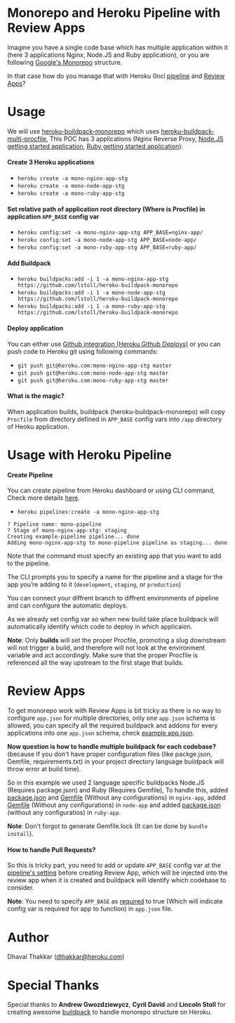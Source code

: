 # Monorepo and Heroku Pipeline with Review Apps

Imagine you have a single code base which has multiple application within it (here 3 applications Nginx, Node.JS and Ruby application), or you are following [Google's Monorepo](https://en.wikipedia.org/wiki/Monorepo) structure.

In that case how do you manage that with Heroku (Incl [pipeline](https://devcenter.heroku.com/articles/pipelines) and [Review Apps](https://devcenter.heroku.com/articles/github-integration-review-apps)?

# Usage 

We will use [heroku-buildpack-monorepo](https://github.com/lstoll/heroku-buildpack-monorepo) which uses [
heroku-buildpack-multi-procfile](https://github.com/heroku/heroku-buildpack-multi-procfile), This POC has 3 applications (Nginx Reverse Proxy, [Node.JS getting started application](https://github.com/heroku/node-js-getting-started), [Ruby getting started application](https://github.com/heroku/ruby-getting-started)): 

#### Create 3 Heroku applications

- `heroku create -a mono-nginx-app-stg`
- `heroku create -a mono-node-app-stg`
- `heroku create -a mono-ruby-app-stg`

#### Set relative path of application root directory (Where is Procfile) in application `APP_BASE` config var

- `heroku config:set -a mono-nginx-app-stg APP_BASE=nginx-app/`
- `heroku config:set -a mono-node-app-stg APP_BASE=node-app/`
- `heroku config:set -a mono-ruby-app-stg APP_BASE=ruby-app/`

#### Add Buildpack

- `heroku buildpacks:add -i 1 -a mono-nginx-app-stg https://github.com/lstoll/heroku-buildpack-monorepo`
- `heroku buildpacks:add -i 1 -a mono-node-app-stg https://github.com/lstoll/heroku-buildpack-monorepo`
- `heroku buildpacks:add -i 1 -a mono-ruby-app-stg https://github.com/lstoll/heroku-buildpack-monorepo`

#### Deploy application

You can either use [Github integration (Heroku Github Deploys)](https://devcenter.heroku.com/articles/github-integration) or you can push code to Heroku git using following commands:

- `git push git@heroku.com:mono-nginx-app-stg master`
- `git push git@heroku.com:mono-node-app-stg master`
- `git push git@heroku.com:mono-ruby-app-stg master`

#### What is the magic?

When application builds, buildpack (heroku-buildpack-monorepo) will copy `Procfile` from directory defined in `APP_BASE` config vars into `/app` directory of Heoku application.


# Usage with Heroku Pipeline

#### Create Pipeline

You can create pipeline from Heroku dashboard or using CLI command, Check more details [here](https://devcenter.heroku.com/articles/pipelines#creating-pipelines).

- `heroku pipelines:create -a mono-nginx-app-stg`

```
? Pipeline name: mono-pipeline
? Stage of mono-nginx-app-stg: staging
Creating example-pipeline pipeline... done
Adding mono-nginx-app-stg to mono-pipeline pipeline as staging... done
```

Note that the command must specify an existing app that you want to add to the pipeline.

The CLI prompts you to specify a name for the pipeline and a stage for the app you’re adding to it (`development`, `staging`, or `production`)

You can connect your diffrent branch to diffrent environments of pipeline and can configure the automatic deploys.

As we already set config var so when new build take place buildpack will automatically identify which code to deploy in which applicaion.

**Note**: Only **builds** will set the proper Procfile, promoting a slug downstream will not trigger a build, and therefore will not look at the environment variable and act accordingly. Make sure that the proper Procfile is referenced all the way upstream to the first stage that builds.

# Review Apps

To get monorepo work with Review Apps is bit tricky as there is no way to configure `app.json` for multiple directories, only one `app.json` schema is allowed, you can specify all the required buildpack and addons for every applications into one `app.json` schema, check [example app.json](https://github.com/dhavalthakkar93/Heroku-monorepo-POC/blob/master/app.json).

**Now question is how to handle multiple buildpack for each codebase?** (because If you don't have proper configuration files (like packge.json, Gemfile, requirements.txt) in your project directory language buildpack will throw error at build time).

So in this example we used 2 language specific buildpacks Node.JS (Requires package.json) and Ruby (Requires Gemfile), To handle this,  added [package.json](https://github.com/dhavalthakkar93/Heroku-monorepo-POC/blob/master/nginx-app/package.json) and [Gemfile](https://github.com/dhavalthakkar93/Heroku-monorepo-POC/blob/master/nginx-app/Gemfile) (Without any configurations) in `nginx-app`, added [Gemfile](https://github.com/dhavalthakkar93/Heroku-monorepo-POC/blob/master/node-app/Gemfile) (Without any configurations) in `node-app` and added [package.json](https://github.com/dhavalthakkar93/Heroku-monorepo-POC/blob/master/ruby-app/package.json) (without any configuratios) in `ruby-app`.

**Note**: Don't forgot to generate Gemfile.lock (It can be done by `bundle install`).

#### How to handle Pull Requests?

So this is tricky part, you need to add or update `APP_BASE` config var at the [pipeline's setting](https://devcenter.heroku.com/articles/github-integration-review-apps#sensitive-config-vars) before creating Review App, which will be injected into the review app when it is created and buildpack will identify which codebase to consider.

**Note**: You need to specify `APP_BASE` as [required](https://devcenter.heroku.com/articles/app-json-schema#env) to true (Which will indicate config var is required for app to function) in `app.json` file.


# Author

Dhaval Thakkar (dthakkar@heroku.com)

# Special Thanks
Special thanks to **Andrew Gwozdziewycz**, **Cyril David** and **Lincoln Stoll** for creating awesome [buildpack](https://github.com/lstoll/heroku-buildpack-monorepo) to handle monorepo structure on Heroku.

